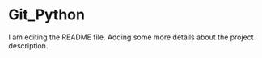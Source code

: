 # Git_Python
I am editing the README file. Adding some more details about the project description.

